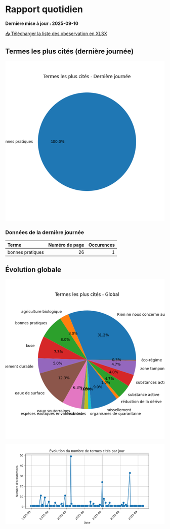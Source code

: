 # Rapport quotidien

**Dernière mise à jour : 2025-09-10**

[📥 Télécharger la liste des obeservation en XLSX](https://github.com/LlrdntCORDER/VeilleMoniteur/releases/latest/download/Data.xlsx)

## Termes les plus cités (dernière journée)

![Graphique](img/last_day_pie.png)

### Données de la dernière journée

| Terme            |   Numéro de page |   Occurences |
|:-----------------|-----------------:|-------------:|
| bonnes pratiques |               26 |            1 |

## Évolution globale

![Graphique](img/global_pie.png)

![Graphique](img/evolution_line.png)

